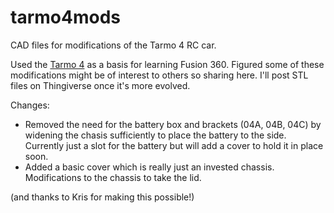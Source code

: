 # tarmo4mods
CAD files for modifications of the Tarmo 4 RC car.

Used the [Tarmo 4](https://www.thingiverse.com/thing:4178426) as a basis for learning Fusion 360. Figured some of these modifications might be of interest to others so sharing here. I'll post STL files on Thingiverse once it's more evolved.

Changes:
- Removed the need for the battery box and brackets (04A, 04B, 04C) by widening the chasis sufficiently to place the battery to the side. Currently just a slot for the battery but will add a cover to hold it in place soon.
- Added a basic cover which is really just an invested chassis. Modifications to the chassis to take the lid.

(and thanks to Kris for making this possible!)
